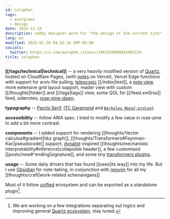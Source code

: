 ```yaml
---
id: colophon
tags:
  - evergreen
  - design
date: 2024-12-10
description: nobby designer word for "the design of the current site"
lang: en
modified: 2025-01-28 04:32:10 GMT-05:00
socials:
  twitter: https://x.com/aarnphm_/status/1861550609834402129
title: colophon
---
```


**[[/tags/technical|technical]]** -- a very heavily modified version of [Quartz](https://quartz.jzhao.xyz/), hosted on Cloudflare Pages, (with [notes](https://notes.aarnphm.xyz) on Vercel), Vercel Edge functions with support for arxiv file pulling, [telescopic](https://github.com/jackyzha0/telescopic-text) [[/index|text]], a [note view](https://notes.aarnphm.xyz/notes?stackedNotes=bm90ZXM), more extensive grid layout support, reader view with custom [[/thoughts|folder]] and [[/tags|tags]] view, some QOL for [[/feed.xml|rss]] feed, sidenotes, [rose-pine-dawn](https://rosepinetheme.com/).

**typography** -- [Parclo Serif](https://lettermatic.com/fonts/parclo-serif?plan=student), [ITC Garamond](https://www.typewolf.com/itc-garamond) and [`Berkeley Mono{:prolog}`](https://usgraphics.com/products/berkeley-mono)

**accessibility** -- follow ARIA spec. I tried to modify a few value in rose-pine to add a bit more contrast.

**components** -- I added support for rendering [[thoughts/Vector calculus#gradient|tikz graph]], [[thoughts/Transformers#Feynman-Kac|pseudocode]] support, [dynalist](https://dynalist.io)-inspired [[thoughts/mechanistic interpretability#inference|collapsible header]], a few customised [[posts/new#^ending|signature]], and some tiny [transformers plugins](https://github.com/aarnphm/aarnphm.github.io/blob/main/quartz/plugins/transformers/aarnphm.ts).

**usage** -- Some daily drivers that has found [[uses|its way]] into my life. But I use [Obsidian](https://obsidian.md/) for note-taking, in conjunction with [neovim](https://neovim.io/) for all my [[thoughts/craft|work-related schenanigans]]

Most of it follow [unified](https://unifiedjs.com/) ecosystem and can be exported as a standalone plugin[^plugin].

[^plugin]: We are working on a few integrations separating out logics and improving general [Quartz ecosystem](https://github.com/quartz-community), stay tuned.
